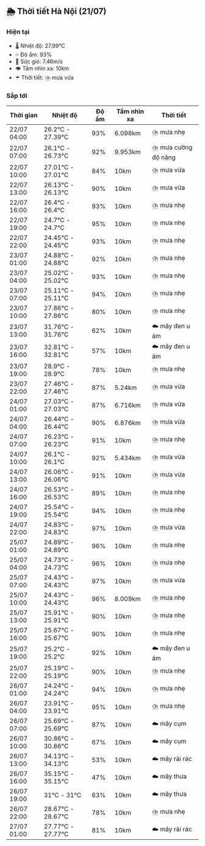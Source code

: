 ## 🌦️ Thời tiết Hà Nội (21/07)

### Hiện tại

- 🌡️ Nhiệt độ: 27.99℃
- 💦 Độ ẩm: 93%
- 💨 Sức gió: 7.46m/s
- 👁️ Tầm nhìn xa: 10km
- ☂️ Thời tiết: ⛈️ mưa vừa

### Sắp tới

| Thời gian | Nhiệt độ | Độ ẩm | Tầm nhìn xa | Thời tiết |
| --- | --- | --- | --- | --- |
| 22/07 04:00 | 26.2℃ - 27.39℃ | 93% | 6.098km | ⛈️ mưa nhẹ |
| 22/07 07:00 | 26.1℃ - 26.73℃ | 92% | 9.953km | ⛈️ mưa cường độ nặng |
| 22/07 10:00 | 27.01℃ - 27.01℃ | 84% | 10km | ⛈️ mưa vừa |
| 22/07 13:00 | 26.13℃ - 26.13℃ | 90% | 10km | ⛈️ mưa vừa |
| 22/07 16:00 | 26.4℃ - 26.4℃ | 93% | 10km | ⛈️ mưa nhẹ |
| 22/07 19:00 | 24.7℃ - 24.7℃ | 95% | 10km | ⛈️ mưa nhẹ |
| 22/07 22:00 | 24.45℃ - 24.45℃ | 93% | 10km | ⛈️ mưa nhẹ |
| 23/07 01:00 | 24.88℃ - 24.88℃ | 92% | 10km | ⛈️ mưa nhẹ |
| 23/07 04:00 | 25.02℃ - 25.02℃ | 93% | 10km | ⛈️ mưa nhẹ |
| 23/07 07:00 | 25.11℃ - 25.11℃ | 94% | 10km | ⛈️ mưa nhẹ |
| 23/07 10:00 | 27.86℃ - 27.86℃ | 80% | 10km | ⛈️ mưa nhẹ |
| 23/07 13:00 | 31.76℃ - 31.76℃ | 62% | 10km | ☁️ mây đen u ám |
| 23/07 16:00 | 32.81℃ - 32.81℃ | 57% | 10km | ☁️ mây đen u ám |
| 23/07 19:00 | 28.9℃ - 28.9℃ | 78% | 10km | ⛈️ mưa nhẹ |
| 23/07 22:00 | 27.46℃ - 27.46℃ | 87% | 5.24km | ⛈️ mưa vừa |
| 24/07 01:00 | 27.03℃ - 27.03℃ | 87% | 6.716km | ⛈️ mưa vừa |
| 24/07 04:00 | 26.44℃ - 26.44℃ | 90% | 6.876km | ⛈️ mưa vừa |
| 24/07 07:00 | 26.23℃ - 26.23℃ | 91% | 10km | ⛈️ mưa nhẹ |
| 24/07 10:00 | 26.1℃ - 26.1℃ | 92% | 5.434km | ⛈️ mưa vừa |
| 24/07 13:00 | 26.06℃ - 26.06℃ | 91% | 10km | ⛈️ mưa vừa |
| 24/07 16:00 | 26.53℃ - 26.53℃ | 89% | 10km | ⛈️ mưa nhẹ |
| 24/07 19:00 | 25.54℃ - 25.54℃ | 94% | 10km | ⛈️ mưa nhẹ |
| 24/07 22:00 | 24.83℃ - 24.83℃ | 97% | 10km | ⛈️ mưa vừa |
| 25/07 01:00 | 24.89℃ - 24.89℃ | 96% | 10km | ⛈️ mưa nhẹ |
| 25/07 04:00 | 24.73℃ - 24.73℃ | 96% | 10km | ⛈️ mưa nhẹ |
| 25/07 07:00 | 24.43℃ - 24.43℃ | 97% | 10km | ⛈️ mưa vừa |
| 25/07 10:00 | 24.43℃ - 24.43℃ | 96% | 8.009km | ⛈️ mưa nhẹ |
| 25/07 13:00 | 25.91℃ - 25.91℃ | 90% | 10km | ⛈️ mưa nhẹ |
| 25/07 16:00 | 25.67℃ - 25.67℃ | 90% | 10km | ⛈️ mưa nhẹ |
| 25/07 19:00 | 25.2℃ - 25.2℃ | 92% | 10km | ☁️ mây đen u ám |
| 25/07 22:00 | 25.19℃ - 25.19℃ | 90% | 10km | ⛈️ mưa nhẹ |
| 26/07 01:00 | 24.24℃ - 24.24℃ | 94% | 10km | ⛈️ mưa nhẹ |
| 26/07 04:00 | 23.91℃ - 23.91℃ | 95% | 10km | ⛈️ mưa nhẹ |
| 26/07 07:00 | 25.69℃ - 25.69℃ | 87% | 10km | ☁️ mây cụm |
| 26/07 10:00 | 30.86℃ - 30.86℃ | 67% | 10km | ☁️ mây cụm |
| 26/07 13:00 | 34.13℃ - 34.13℃ | 53% | 10km | ☁️ mây rải rác |
| 26/07 16:00 | 35.15℃ - 35.15℃ | 47% | 10km | ☁️ mây thưa |
| 26/07 19:00 | 31℃ - 31℃ | 63% | 10km | ☁️ mây thưa |
| 26/07 22:00 | 28.67℃ - 28.67℃ | 78% | 10km | ⛈️ mưa nhẹ |
| 27/07 01:00 | 27.77℃ - 27.77℃ | 81% | 10km | ☁️ mây rải rác |
